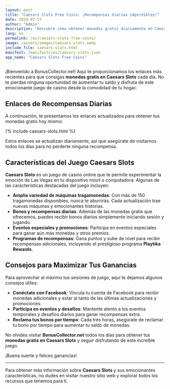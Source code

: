 ```yaml
---
layout: post
title: "Caesars Slots Free Coins: ¡Recompensas diarias imperdibles!"
date: 2024-07-17
author: "Admin"
description: "Descubre cómo obtener monedas gratis diariamente en Caesars Slots y disfruta de las emocionantes características de este juego de casino online."
lang: es
permalink: /es/caesars-slots-free-coins/
image: /assets/images/caesars-slots.webp
include_file: caesars-slots.html
manifest: /manifests/es/caesars-slots.json
app_name: "Caesars Slots Free Coins"
---
```


¡Bienvenido a BonusCollector.net! Aquí te proporcionamos los enlaces más recientes para que consigas **monedas gratis en Caesars Slots** cada día. No te pierdas ninguna oportunidad de aumentar tu saldo y disfruta de este emocionante juego de casino desde la comodidad de tu hogar.

## Enlaces de Recompensas Diarias

A continuación, te presentamos los enlaces actualizados para obtener tus monedas gratis hoy mismo:

{% include caesars-slots.html %}

Estos enlaces se actualizan diariamente, así que asegúrate de visitarnos todos los días para no perderte ninguna recompensa.

## Características del Juego Caesars Slots

**Caesars Slots** es un juego de casino online que te permite experimentar la emoción de Las Vegas en tu dispositivo móvil o computadora. Algunas de las características destacadas del juego incluyen:

- **Amplia variedad de máquinas tragamonedas**: Con más de 150 tragamonedas disponibles, nunca te aburrirás. Cada actualización trae nuevas máquinas y emocionantes historias.
- **Bonos y recompensas diarias**: Además de las monedas gratis que ofrecemos, puedes recibir bonos diarios simplemente iniciando sesión y jugando.
- **Eventos especiales y promociones**: Participa en eventos especiales para ganar aún más monedas y otros premios.
- **Programas de recompensas**: Gana puntos y sube de nivel para recibir recompensas adicionales, incluyendo el prestigioso programa **Playtika Rewards**.

## Consejos para Maximizar Tus Ganancias

Para aprovechar al máximo tus sesiones de juego, aquí te dejamos algunos consejos útiles:

- **Conéctate con Facebook**: Vincula tu cuenta de Facebook para recibir monedas adicionales y estar al tanto de las últimas actualizaciones y promociones.
- **Participa en eventos y desafíos**: Mantente atento a los eventos temporales y desafíos diarios para ganar recompensas extra.
- **Reclama tus bonos por tiempo**: Cada tres horas, asegúrate de reclamar tu bono por tiempo para aumentar tu saldo de monedas.

No olvides visitar **BonusCollector.net** todos los días para obtener tus **monedas gratis en Caesars Slots** y seguir disfrutando de este increíble juego.

¡Buena suerte y felices ganancias!

---

Para obtener más información sobre **Caesars Slots** y sus emocionantes características, no dudes en visitar nuestro sitio web y explorar todos los recursos que tenemos para ti.
